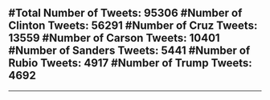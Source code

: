 #Total Number of Tweets: 95306 
#Number of Clinton Tweets: 56291
#Number of Cruz Tweets: 13559
#Number of Carson Tweets: 10401
#Number of Sanders Tweets: 5441
#Number of Rubio Tweets: 4917
#Number of Trump Tweets: 4692
---
---
